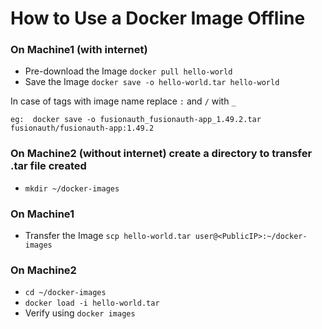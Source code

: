 # How to Use a Docker Image Offline

### On Machine1 (with internet)

- Pre-download the Image `docker pull hello-world`
- Save the Image `docker save -o hello-world.tar hello-world`

In case of tags with image name replace `:`  and `/` with `_` <br>
```
eg:  docker save -o fusionauth_fusionauth-app_1.49.2.tar fusionauth/fusionauth-app:1.49.2
```

### On Machine2 (without internet) create a directory to transfer .tar file created

- `mkdir ~/docker-images`

### On Machine1

- Transfer the Image `scp hello-world.tar user@<PublicIP>:~/docker-images`

### On Machine2

- `cd ~/docker-images`
- `docker load -i hello-world.tar`
- Verify using `docker images`